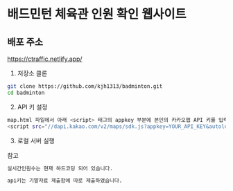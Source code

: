 # 배드민턴 체육관 인원 확인 웹사이트


## 배포 주소  
https://ctraffic.netlify.app/


1. 저장소 클론  
```bash
git clone https://github.com/kjh1313/badminton.git
cd badminton
```

2. API 키 설정
```bash
map.html 파일에서 아래 <script> 태그의 appkey 부분에 본인의 카카오맵 API 키를 입력
<script src="//dapi.kakao.com/v2/maps/sdk.js?appkey=YOUR_API_KEY&autoload=false"></script>
```

3. 로컬 서버 실행

참고
```bash
실시간인원수는 현재 하드코딩 되어 있습니다.

api키는 기말자료 제출함에 따로 제출하였습니다.
```

